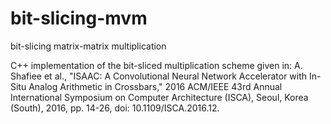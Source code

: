 # bit-slicing-mvm

bit-slicing matrix-matrix multiplication

C++ implementation of the bit-sliced multiplication scheme given in:
A. Shafiee et al., "ISAAC: A Convolutional Neural Network Accelerator with In-Situ Analog Arithmetic in Crossbars," 2016 ACM/IEEE 43rd Annual International Symposium on Computer Architecture (ISCA), Seoul, Korea (South), 2016, pp. 14-26, doi: 10.1109/ISCA.2016.12.
